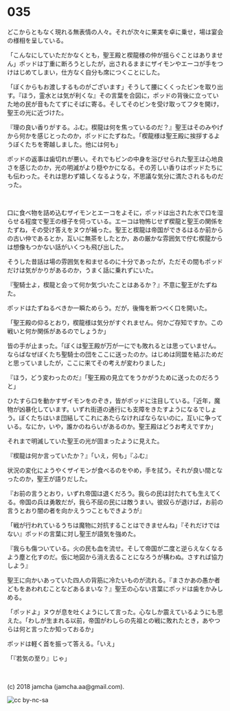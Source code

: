 

# 035

どこからともなく現れる無表情の人々。それが次々に果実を卓に乗せ，場は宴会の様相を呈している。  

「こんなにしていただかなくとも，聖王殿と楔龍様の仲が揺らぐことはありません」ポッドは丁重に断ろうとしたが，出されるままにザイモンやエーコが手をつけはじめてしまい，仕方なく自分も席につくことにした。  

「ぼくからもお渡しするものがございます」そうして腰にくくったビンを取り出す。『ほう，霊水とは気が利くな』その言葉を合図に，ポッドの背後に立っていた地の民が音もたてずにそばに寄る。そしてそのビンを受け取ってフタを開け，聖王の光に近づけた。  

『理の良い香りがする。ふむ。楔龍は何を焦っているのだ？』聖王はそのみやげから何かを感じとったのか，ポッドにたずねた。「楔龍様は聖王殿に挨拶するようぼくたちを寄越しました。他には何も」  

ポッドの返事は歯切れが悪い。それでもビンの中身を浴びせられた聖王は心地良さを感じたのか，光の明滅がより穏やかになる。その芳しい香りはポッドたちにも伝わった。それは思わず嬉しくなるような，不思議な気分に満たされるものだった。  

<br>  

口に食べ物を詰め込むザイモンとエーコをよそに，ポッドは出された水で口を湿らせる程度で聖王の様子を伺っている。エーコは物怖じせず楔龍と聖王の関係をたずね，その受け答えをヌウが補った。聖王と楔龍は帝国ができるはるか前からの古い仲であるとか，互いに無茶をしたとか，あの厳かな雰囲気で佇む楔龍からは想像もつかない話がいくつも飛び出した。  

そうした昔話は場の雰囲気を和ませるのに十分であったが，ただその間もポッドだけは気がかりがあるのか，うまく話に乗れずにいた。  

『聖騎士よ，楔龍と会って何か気づいたことはあるか？』不意に聖王がたずねた。  

ポッドはたずねるべきか一瞬ためらう。だが，後悔を断つべく口を開いた。  

「聖王殿の仰るとおり，楔龍様は気分がすぐれません。何かご存知ですか。この戦いと何か関係があるのでしょうか」  

皆の手が止まった。「ぼくは聖王殿が万が一にでも敗れるとは思っていません。ならばなぜぼくたち聖騎士の団をここに送ったのか。はじめは同盟を結ぶためだと思っていましたが，ここに来てその考えが変わりました」  

『ほう，どう変わったのだ』「聖王殿の見立てをうかがうために送ったのだろうと」  

ひたすら口を動かすザイモンをのぞき，皆がポッドに注目している。「近年，魔物が凶暴化しています。いずれ街道の通行にも支障をきたすようになるでしょう。ぼくたちはいま団結してこれにあたらなければならないのに，互いに争っている。なにか，いや，誰かのねらいがあるのか。聖王殿はどうお考えですか」  

それまで明滅していた聖王の光が固まったように見えた。  

『楔龍は何か言っていたか？』「いえ，何も」『ふむ』  

状況の変化にようやくザイモンが食べるのをやめ，手を拭う。それが良い間となったのか，聖王が語りだした。  

『お前の言うとおり，いずれ帝国は退くだろう。我らの民は討たれても生えてくる。帝国の兵は勇敢だが，我ら不屈の民には敵うまい。彼奴らが退けば，お前の言うとおり闇の者を向かえうつこともできようが』  

「戦が行われているうちは魔物に対抗することはできませんね」『それだけではない』ポッドの言葉に対し聖王が語気を強めた。  

『我らも傷ついている。火の民も血を流せ。そして帝国が二度と逆らえなくなるよう塵と化すのだ。仮に地図から消え去ることになろうが構わぬ。さすれば協力しよう』  

聖王に向かいあっていた四人の背筋に冷たいものが流れる。『まさかあの愚か者どもをあわれむことなどあるまいな？』聖王の心ない言葉にポッドは歯をかみしめる。  

「ポッドよ」ヌウが息を吐くようにして言った。心なしか震えているようにも思えた。「わしが生まれる以前，帝国がわしらの先祖との戦に敗れたとき，あやつらは何と言ったか知っておるか」  

ポッドは軽く首を振って答える。「いえ」  

「『若気の至り』じゃ」  

<br>  
<br>  
(c) 2018 jamcha (jamcha.aa@gmail.com).  

![cc by-nc-sa](http://i.creativecommons.org/l/by-nc-sa/4.0/88x31.png)  

